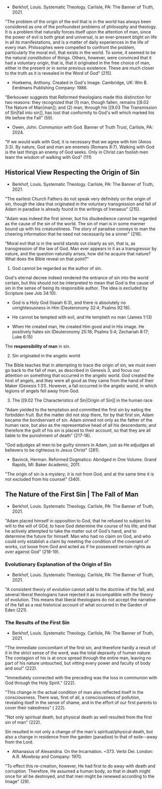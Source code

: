 - Berkhof, Louis. Systematic Theology. Carlisle, PA: The Banner of Truth, 2021.

"The problem of the origin of the evil that is in the world has always been considered as one of the profoundest problems of philosophy and theology. It is a problem that naturally forces itself upon the attention of man, since the power of evil is both great and universal, is an ever-present blight on life in all its manifestations, and is a matter of daily experiences in the life of every man. Philosophes were compelled to confront the problem, particularly the moral evil, that exists in the world. To some, it seemed to be the natural constitution of things. Others, however, were convinced that it had a voluntary origin, that is, that it originated in the free choice of man, either in the present or in some previous existence. These are much closer to the truth as it is revealed in the Word of God" (215).

- Hoekema, Anthony. Created in God's Image. Cambridge, UK: Wm B. Eerdmans Publishing Company: 1986.

"Berkouwer suggests that Reformed theologians made this distinction for two reasons: they recognized that (1) man, though fallen, remains [[8.02 The Nature of Man|man]]; and (2) man, through his [[9.03 The Transmission of Sin|fall into sin]], has lost that conformity to God's will which marked his life before the Fall" (59).

- Owen, John. Communion with God. Banner of Truth Trust, Carlisle, PA: 2024.

"If we would walk with God, it is necessary that we agree with him (Amos 3:3). By nature, God and man are enemeis (Romans 8:7). Walking with God is the last things an enemy of God seeks. Only in Christ can foolish men leanr the wisdom of walking with God" (111)

## Historical View Respecting the Origin of Sin

- Berkhof, Louis. Systematic Theology. Carlisle, PA: The Banner of Truth, 2021.

"The earliest Church Fathers do not speak very definitely on the origin of sin, though the idea that originated in the voluntary transgression and fall of Adam in paradise is already found in the writings of Irenaeus" (215).

"Adam was indeed the first sinner, but his disobedience cannot be regarded as the cause of the sin of the world. The sin of man is in some manner bound up with his creatureliness. The story of paradise conveys to man the cheering information that he need not necessarily be a sinner" (216).

"Moral evil that is in the world stands out clearly as sin, that is, as transgression of the law of God. Man ever appears in it as a transgressor by nature, and the question naturally arises, how did he acquire that nature? What does the Bible reveal on that point?"

1. God cannot be regarded as the author of sin.

God's eternal decree indeed rendered the entrance of sin into the world certain, but this should not be interpreted to mean that God is the cause of sin in the sense of being its responsible author. The idea is excluded by Scripture (see Job 34:10).

- God is a Holy God (Isaiah 6:3), and there is absolutely no unrighteousness in Him (Deuteronomy 32:4; Psalms 92:16).

- He cannot be tempted with evil, and He tempteth no man (James 1:13)

- When He created man, He created Him good and in His image. He positively hates sin (Deuteronomy 25:16; Psalms 5:4; Zechariah 8:17; Luke 6:15)

The **responsibility of man** in sin.

2. Sin originated in the angelic world

The Bible teaches that in attempting to trace the origin of sin, we must even go back to the fall of man, as described in Genesis 3, and focus our attention on something that occurred in the angelic world. God created the host of angels, and they were all good as they came from the hand of their Maker (Genesis 1:31). However, a fall occurred in the angelic world, in which legions of angels fell away from God.

3. The [[9.02 The Characteristics of Sin|Origin of Sin]] in the human race

"Adam yielded to the temptation and committed the first sin by eating the forbidden fruit. But the matter did not stop there, for by that first sin, Adam became the bondservant of sin. Adam sinned not only as the father of the human race, but also as the representative head of all his descendants; and therefore the guilt of his sin is placed to their account, so that they are all liable to the punishment of death" (217-18).

"God adjudges all men to be guilty sinners in Adam, just as He adjudges all believers to be righteous in Jesus Christ" (281).

- Bavinck, Herman. Reformed Dogmatics: Abridged in One Volume. Grand Rapids, MI: Baker Academic, 2011.

"The origin of sin is a mystery; it is not from God, and at the same time it is not excluded from his counsel" (340).

## The Nature of the First Sin | The Fall of Man

- Berkhof, Louis. Systematic Theology. Carlisle, PA: The Banner of Truth, 2021.

"Adam placed himself in opposition to God, that he refused to subject his will to the will of GOd, to have God determine the course of his life; and that he actively attempted to take the matter out of God's hand, and to determine the future for himself. Man who had no claim on God, and who could only establish a claim by meeting the condition of the covenant of works, cut loose from God and acted as if he possessed certain rights as over against God" (218-19).

### Evolutionary Explanation of the Origin of Sin

- Berkhof, Louis. Systematic Theology. Carlisle, PA: The Banner of Truth, 2021.

"A consistent theory of evolution cannot add to the doctrine of the fall, and several liberal theologians have rejected it as incompatible with the theory of evolution. This means that liberal theologians do not accept the narrative of the fall as a real historical account of what occurred in the Garden of Eden (221).

### The Results of the First Sin

- Berkhof, Louis. Systematic Theology. Carlisle, PA: The Banner of Truth, 2021.

"The immediate concomitant of the first sin, and therefore hardly a result of it in the strict sense of the word, was the total depravity of human nature. The contagion of his is at once spread through the entire man, leaving no part of his nature untouched, but vitting every power and faculty of body and soul" (222).

"Immediately connected with the preceding was the loss in communion with God through the Holy Spirit." (222).

"This change in the actual condition of man also reflected itself in the consciousness. There was, first of all, a consciousness of pollution, revealing itself in the sense of shame, and in the effort of our first parents to cover their nakedness" ( 222).

"Not only spiritual death, but physical death as well resulted from the first sin of man" (222).

Sin resulted in not only a change of the man's spiritual/physical death, but also a change in residence from the garden (paradise) to that of exile--away from the Lord.

- Athanasius of Alexandria. On the Incarnation. ~373. Verbi Dei. London: A.R. Mowbray and Company: 1970.

"To effect this re-creation, however, He had first to do away with death and corruption. Therefore, He assumed a human body, so that in death might once for all be destroyed, and that men might be renewed according to the Image" (29).